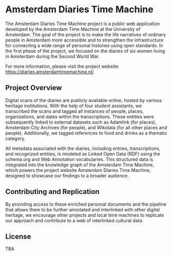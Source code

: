 # Amsterdam Diaries Time Machine

The Amsterdam Diaries Time Machine project is a public web application developed by the Amsterdam Time Machine at the University of Amsterdam. The goal of the project is to make the life narratives of ordinary people in Amsterdam more accessible and to strengthen the infrastructure for connecting a wide range of personal histories using open standards. In the first phase of the project, we focused on the diaries of six women living in Amsterdam during the Second World War.

For more information, please visit the project website: https://diaries.amsterdamtimemachine.nl/

## Project Overview

Digital scans of the diaries are publicly available online, hosted by various heritage institutions. With the help of four student assistants, we transcribed the scans and tagged all instances of people, places, organizations, and dates within the transcriptions. These entities were subsequently linked to external datasets such as Adamlink (for places), Amsterdam City Archives (for people), and Wikidata (for all other places and people). Additionally, we tagged references to food and drinks as a thematic category.

All metadata associated with the diaries, including entries, transcriptions, and recognized entities, is modeled as Linked Open Data (RDF) using the schema.org and Web Annotation vocabularies. This structured data is integrated into the knowledge graph of the Amsterdam Time Machine, which powers the project website Amsterdam Diaries Time Machine, designed to showcase our findings to a broader audience.

## Contributing and Replication

By providing access to these enriched personal documents and the pipeline that allows them to be further annotated and interlinked with other digital heritage, we encourage other projects and local time machines to replicate our approach and contribute to a web of interlinked cultural data.

## License

TBA